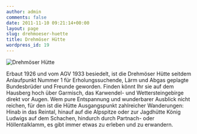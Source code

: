 ```yaml
---
author: admin
comments: false
date: 2011-11-10 09:21:14+00:00
layout: page
slug: drehmoeser-huette
title: Drehmöser Hütte
wordpress_id: 19
---
```


![Drehmöser Hütte](/wp-content/uploads/2011/11/start1.jpg)

Erbaut 1926 und vom AGV 1933 besiedelt, ist die Drehmöser Hütte seitdem Anlaufpunkt Nummer 1 für Erholungssuchende, Lärm und Abgas geplagte Bundesbrüder und Freunde geworden. Finden könnt Ihr sie auf dem Hausberg hoch über Garmisch, das Karwendel- und Wettersteingebirge direkt vor Augen. Wem pure Entspannung und wunderbarer Ausblick nicht reichen, für den ist die Hütte Ausgangspunkt zahlreicher Wanderungen: Hinab in das Reintal, hinauf auf die Alpspitze oder zur Jagdhütte König Ludwigs auf dem Schachen, hindurch durch Partnach- oder Höllentalklamm, es gibt immer etwas zu erleben und zu erwandern.
